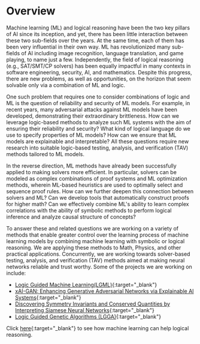 # Overview

Machine learning (ML) and logical reasoning have been the two key pillars of AI since its inception, and yet, there has been little interaction between these two sub-fields over the years. At the same time, each of them has been very influential in their own way. ML has revolutionized many sub-fields of AI including image recognition, language translation, and game playing, to name just a few. Independently, the field of logical reasoning (e.g., SAT/SMT/CP solvers) has been equally impactful in many contexts in software engineering, security, AI, and mathematics. Despite this progress, there are new problems, as well as opportunities, on the horizon that seem solvable only via a combination of ML and logic. 

One such problem that requires one to consider combinations of logic and ML is the question of reliability and security of ML models. For example, in recent years, many adversarial attacks against ML models have been developed, demonstrating their extraordinary brittleness. How can we leverage logic-based methods to analyze such ML systems with the aim of ensuring their reliability and security? What kind of logical language do we use to specify properties of ML models? How can we ensure that ML models are explainable and interpretable? All these questions require new research into suitable logic-based testing, analysis, and verification (TAV) methods tailored to ML models.

In the reverse direction, ML methods have already been successfully applied to making solvers more efficient. In particular, solvers can be modeled as complex combinations of proof systems and ML optimization methods, wherein ML-based heuristics are used to optimally select and sequence proof rules. How can we further deepen this connection between solvers and ML? Can we develop tools that automatically construct proofs for higher math? Can we effectively combine ML's ability to learn complex correlations with the ability of symbolic methods to perform logical inference and analyze causal structure of concepts? 

To answer these and related questions we are working on a variety of methods that enable greater control over the learning process of machine learning models by combining machine learning with symbolic or logical reasoning. We are applying these methods to Math, Physics, and other practical applications. Concurrently, we are working towards solver-based testing, analysis, and verification (TAV) methods aimed at making neural networks reliable and trust worthy. Some of the projects we are working on include:

- [Logic Guided Machine Learning(LGML)](https://github.com/ml-logic-seminar/ml_logic_website/blob/gh-pages/lgml.md){:target="_blank"}
- [xAI-GAN: Enhancing Generative Adversarial Networks via Explainable AI Systems](https://github.com/ml-logic-seminar/ml_logic_website/blob/gh-pages/xAIGAN.md){:target="_blank"}
- [Discovering Symmetry Invariants and Conserved Quantities by Interpreting Siamese Neural Networks](https://github.com/ml-logic-seminar/ml_logic_website/blob/gh-pages/siamese.md){:target="_blank"}
- [Logic Guided Genetic Algorithms (LGGA)](https://dhananjayashok.github.io/LGGA/){:target="_blank"}

Click [here](https://sites.google.com/a/gsd.uwaterloo.ca/maplesat/){:target="_blank"} to see how machine learning can help logical reasoning.
